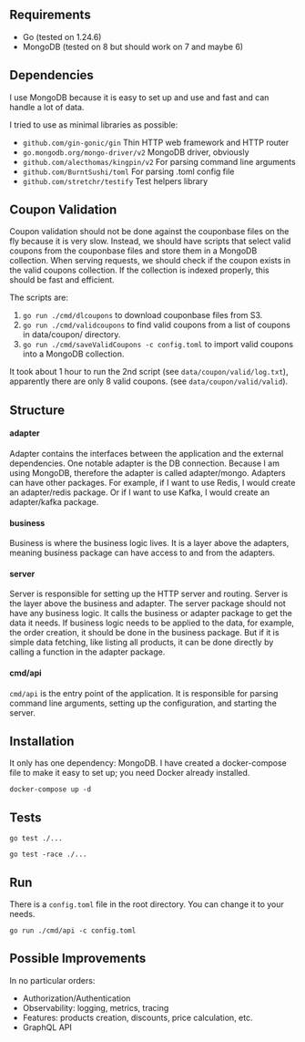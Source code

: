 ## Requirements

* Go (tested on 1.24.6)
* MongoDB (tested on 8 but should work on 7 and maybe 6)

## Dependencies

I use MongoDB because it is easy to set up and use and fast and can handle a lot of data.

I tried to use as minimal libraries as possible:
* `github.com/gin-gonic/gin`         Thin HTTP web framework and HTTP router
* `go.mongodb.org/mongo-driver/v2`   MongoDB driver, obviously
* `github.com/alecthomas/kingpin/v2` For parsing command line arguments
* `github.com/BurntSushi/toml`       For parsing .toml config file
* `github.com/stretchr/testify`      Test helpers library

## Coupon Validation

Coupon validation should not be done against the couponbase files on the fly because it is very slow.
Instead, we should have scripts that select valid coupons from the couponbase files and store them in a MongoDB 
collection.
When serving requests, we should check if the coupon exists in the valid coupons collection.
If the collection is indexed properly, this should be fast and efficient.

The scripts are:
1. `go run ./cmd/dlcoupons` to download couponbase files from S3.
2. `go run ./cmd/validcoupons` to find valid coupons from a list of coupons in data/coupon/ directory.
3. `go run ./cmd/saveValidCoupons -c config.toml` to import valid coupons into a MongoDB collection.

It took about 1 hour to run the 2nd script (see `data/coupon/valid/log.txt`), apparently there are only 8 valid
coupons. (see `data/coupon/valid/valid`).

## Structure

#### adapter

Adapter contains the interfaces between the application and the external dependencies.
One notable adapter is the DB connection. Because I am using MongoDB, therefore the adapter is called adapter/mongo.
Adapters can have other packages. For example, if I want to use Redis, I would create an adapter/redis package. Or if
I want to use Kafka, I would create an adapter/kafka package.

#### business

Business is where the business logic lives. It is a layer above the adapters, meaning business package can have access
to and from the adapters.

#### server

Server is responsible for setting up the HTTP server and routing.
Server is the layer above the business and adapter.
The server package should not have any business logic.
It calls the business or adapter package to get the data it needs.
If business logic needs to be applied to the data, for example, the order creation, it should be done in the business
package.
But if it is simple data fetching, like listing all products, it can be done directly by calling a function in the
adapter package.

#### cmd/api

`cmd/api` is the entry point of the application. It is responsible for parsing command line arguments, setting up the
configuration, and starting the server.

## Installation

It only has one dependency: MongoDB.
I have created a docker-compose file to make it easy to set up; you need Docker already installed.

`docker-compose up -d`

## Tests

`go test ./...`

`go test -race ./...`

## Run

There is a `config.toml` file in the root directory. You can change it to your needs.

`go run ./cmd/api -c config.toml`

## Possible Improvements

In no particular orders:

* Authorization/Authentication
* Observability: logging, metrics, tracing
* Features: products creation, discounts, price calculation, etc.
* GraphQL API
